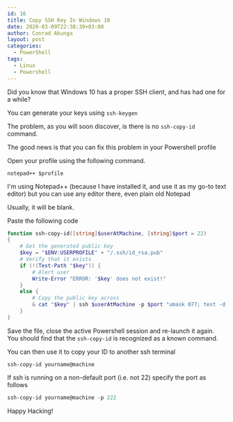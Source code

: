 ```yaml
---
id: 16
title: Copy SSH Key In Windows 10
date: 2020-03-09T22:38:39+03:00
author: Conrad Akunga
layout: post
categories:
  - PowerShell
tags:
  - Linux
  - Powershell
---
```

Did you know that Windows 10 has a proper SSH client, and has had one for a while?

You can generate your keys using `ssh-keygen`

The problem, as you will soon discover, is there is no `ssh-copy-id` command.

The good news is that you can fix this problem in your Powershell profile

Open your profile using the following command.

`notepad++ $profile`

I'm using Notepad++ (because I have installed it, and use it as my go-to text editor) but you can use any editor there, even plain old Notepad

Usually, it will be blank.

Paste the following code

```powershell
function ssh-copy-id([string]$userAtMachine, [string]$port = 22) 
{   
    # Get the generated public key
    $key = "$ENV:USERPROFILE" + "/.ssh/id_rsa.pub"
    # Verify that it exists
    if (!(Test-Path "$key")) {
        # Alert user
        Write-Error "ERROR: '$key' does not exist!"            
    }
    else {	
        # Copy the public key across
        & cat "$key" | ssh $userAtMachine -p $port "umask 077; test -d .ssh || mkdir .ssh ; cat >> .ssh/authorized_keys || exit 1"      
    }
}
```


Save the file, close the active Powershell session and re-launch it again. You should find that the `ssh-copy-id` is recognized as a known command.

You can then use it to copy your ID to another ssh terminal

`ssh-copy-id yourname@machine`

If ssh is running on a non-default port (i.e. not 22) specify the port as follows

```powershell
ssh-copy-id yourname@machine -p 222
```

Happy Hacking!